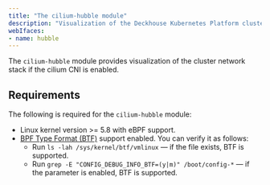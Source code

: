 ```yaml
---
title: "The cilium-hubble module"
description: "Visualization of the Deckhouse Kubernetes Platform cluster network stack using Cilium Hubble."
webIfaces:
- name: hubble
---
```


The `cilium-hubble` module provides visualization of the cluster network stack if the cilium CNI is enabled.

## Requirements

The following is required for the `cilium-hubble` module:

- Linux kernel version >= 5.8 with eBPF support.
- [BPF Type Format (BTF)](https://www.kernel.org/doc/html/v5.8/bpf/btf.html) support enabled. You can verify it as follows:
  - Run `ls -lah /sys/kernel/btf/vmlinux` — if the file exists, BTF is supported.
  - Run `grep -E "CONFIG_DEBUG_INFO_BTF=(y|m)" /boot/config-*` — if the parameter is enabled, BTF is supported.
